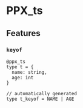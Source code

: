 # PPX_ts

## Features

### `keyof`

```rescript
@ppx_ts
type t = {
  name: string,
  age: int
}

// automatically generated
type t_keyof = NAME | AGE
```

